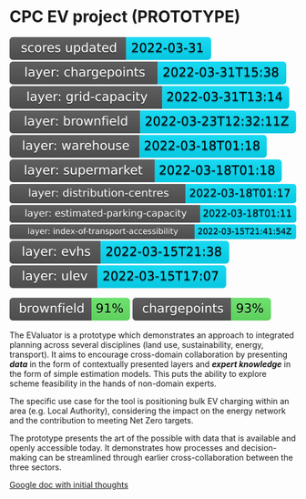 # CPC EV project (PROTOTYPE)

<!-- Start Badges -->
[![score update](badge-score-update.svg)](https://github.com/open-innovations/EValuator/actions/workflows/scores.yml)
[![score update chargepoints](badge-score-update-chargepoints.svg)](https://github.com/open-innovations/EValuator/blob/main/code/updateChargepointLayer.pl)
[![score update grid-capacity](badge-score-update-grid-capacity.svg)](https://github.com/open-innovations/EValuator/blob/main/code/updateCapacityLayer.pl)
[![score update brownfield](badge-score-update-brownfield.svg)](https://github.com/open-innovations/brownfield-land/actions/workflows/update.yml)
![score update warehouse](badge-score-update-warehouse.svg)
![score update supermarket](badge-score-update-supermarket.svg)
![score update distribution-centres](badge-score-update-distribution-centres.svg)
![score update estimated-parking-capacity](badge-score-update-estimated-parking-capacity.svg)
[![score update index-of-transport-accessibility](badge-score-update-index-of-transport-accessibility.svg)](https://github.com/dringtech/index-of-transport-accessibility/)
![score update evhs](badge-score-update-evhs.svg)
![score update ulev](badge-score-update-ulev.svg)
<!-- End Badges -->
![score update brownfield](badge-brownfield.svg)
![score update chargepoints](badge-chargepoints.svg)

The EValuator is a prototype which demonstrates an approach to integrated planning across several disciplines (land use, sustainability, energy, transport). It aims to encourage cross-domain collaboration by presenting ***data*** in the form of contextually presented layers and ***expert knowledge*** in the form of simple estimation models. This puts the ability to explore scheme feasibility in the hands of non-domain experts.

The specific use case for the tool is positioning bulk EV charging within an area (e.g. Local Authority), considering the impact on the energy network and the contribution to meeting Net Zero targets.

The prototype presents the art of the possible with data that is available and openly accessible today. It demonstrates how processes and decision-making can be streamlined through earlier cross-collaboration between the three sectors. 

[Google doc with initial thoughts](https://docs.google.com/document/d/1JGvk4ODUaRWJ8caFH-Sn6_jtloO5TUk6n0GiWOSswy4/edit)
